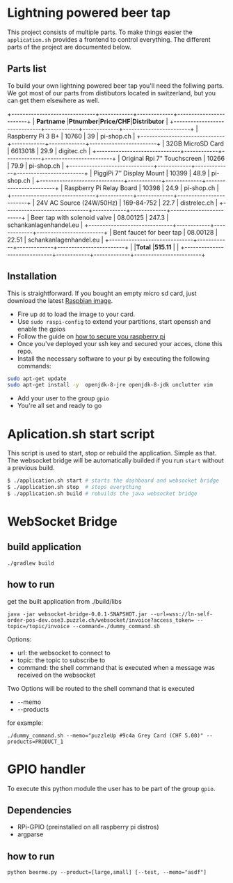 # Lightning powered beer tap

This project consists of multiple parts. To make things easier the
`application.sh` provides a frontend to control everything. The different parts
of the project are documented below.

## Parts list

To build your own lightning powered beer tap you'll need the follwing parts. We
got most of our parts from distibutors located in switzerland, but you can get them elsewhere as well.

+------------------------------+------------+-------------+------------------------+
| **Partname**                 |**Ptnumber**|**Price/CHF**|**Distributor**         |
+------------------------------+------------+-------------+------------------------+
| Raspberry Pi 3 B+            | 10760      | 39          | pi-shop.ch             |
+------------------------------+------------+-------------+------------------------+
| 32GB MicroSD Card            | 6613018    | 29.9        | digitec.ch             |
+------------------------------+------------+-------------+------------------------+
| Original Rpi 7" Touchscreen  | 10266      | 79.9        | pi-shop.ch             |
+------------------------------+------------+-------------+------------------------+
| PiggiPi 7’’ Display Mount    | 10399      | 48.9        | pi-shop.ch             |
+------------------------------+------------+-------------+------------------------+
| Raspberry Pi Relay Board     | 10398      | 24.9        | pi-shop.ch             |
+------------------------------+------------+-------------+------------------------+
| 24V AC Source (24W/50Hz)     | 169-84-752 | 22.7        | distrelec.ch           |
+------------------------------+------------+-------------+------------------------+
| Beer tap with solenoid valve | 08.00125   | 247.3       | schankanlagenhandel.eu |
+------------------------------+------------+-------------+------------------------+
| Bent faucet for beer tap     | 08.00128   | 22.51       | schankanlagenhandel.eu |
+------------------------------+------------+-------------+------------------------+
|                              |**Total**   |**515.11**   |                        |
+------------------------------+------------+-------------+------------------------+

## Installation

This is straightforward. If you bought an empty micro sd card, just download
the latest [Raspbian image](https://www.raspberrypi.org/downloads/raspbian/).
* Fire up `dd` to load the image to your card.
* Use `sudo raspi-config` to extend your partitions, start openssh and enable
the gpios
* Follow the guide on [how to secure you raspberry pi](https://www.raspberrypi.org/documentation/configuration/security.md)
* Once you've deployed your ssh key and secured your acces, clone this repo.
* Install the necessary software to your pi by executing the following
commands:
```bash
sudo apt-get update
sudo apt-get install -y  openjdk-8-jre openjdk-8-jdk unclutter vim
```
* Add your user to the group `gpio`
* You're all set and ready to go

# Aplication.sh start script

This script is used to start, stop or rebuild the application. Simple as that.
The websocket bridge will be automatically builded if you run `start` without a
previous build.

```bash
$ ./application.sh start # starts the dashboard and websocket bridge
$ ./application.sh stop  # stops everything
$ ./application.sh build # rebuilds the java websocket bridge
```

# WebSocket Bridge

## build application
```
./gradlew build
```

## how to run

get the built application from ./build/libs

```
java -jar websocket-bridge-0.0.1-SNAPSHOT.jar --url=wss://ln-self-order-pos-dev.ose3.puzzle.ch/websocket/invoice?access_token= --topic=/topic/invoice --command=./dummy_command.sh
```
Options:

* url: the websocket to connect to
* topic: the topic to subscribe to
* command: the shell command that is executed when a message was received on the websocket

Two Options will be routed to the shell command that is executed

* --memo
* --products

for example:
```
./dummy_command.sh --memo="puzzleUp #9c4a Grey Card (CHF 5.00)" --products=PRODUCT_1
```

# GPIO handler

To execute this python module the user has to be part of the group `gpio`.

## Dependencies

* RPi-GPIO (preinstalled on all raspberry pi distros)
* argparse

## how to run

```
python beerme.py --product=[large,small] [--test, --memo="asdf"]
```
